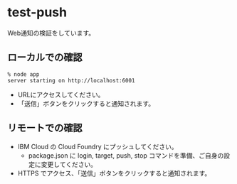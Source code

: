 # test-push

Web通知の検証をしています。

## ローカルでの確認
```
% node app
server starting on http://localhost:6001
```
- URLにアクセスしてください。
- 「送信」ボタンをクリックすると通知されます。

## リモートでの確認
- IBM Cloud の Cloud Foundry にプッシュしてください。
  - package.json に login, target, push, stop コマンドを準備、ご自身の設定に変更してください。
- HTTPS でアクセス、「送信」ボタンをクリックすると通知されます。
